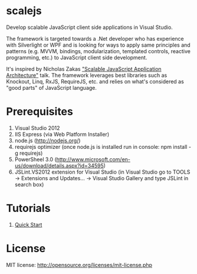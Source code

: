 scalejs
=======

Develop scalable JavaScript client side applications in Visual Studio.

The framework is targeted towards a .Net developer who has experience with Silverlight or WPF 
and is looking for ways to apply same principles and patterns 
(e.g. MVVM, bindings, modularization, templated controls, reactive programming, etc.)
to JavaScript client side development. 

It's inspired by Nicholas Zakas <a href="http://www.youtube.com/watch?v=vXjVFPosQHw">"Scalable JavaScript Application Architecture"</a> talk. 
The framework leverages best libraries such as Knockout, Linq, RxJS, RequireJS, etc. and relies on what's considered as "good parts" of JavaScript language.

Prerequisites
=============
1. Visual Studio 2012
2. IIS Express (via Web Platform Installer)
3. node.js (http://nodejs.org/)
4. requirejs optimizer (once node.js is installed run in console: npm install -g requirejs)
5. PowerSheel 3.0 (http://www.microsoft.com/en-us/download/details.aspx?id=34595)
6. JSLint.VS2012 extension for Visual Studio (in Visual Studio go to TOOLS -> Extensions and Updates... -> Visual Studio Gallery and type JSLint in search box)

Tutorials
=========
1. [Quick Start](https://github.com/lisovin/scalejs/wiki/Quick-Start)

License
=======
MIT license: http://opensource.org/licenses/mit-license.php
